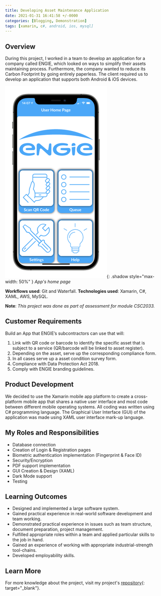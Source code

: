 ```yaml
---
title: Developing Asset Maintenance Application
date: 2021-01-31 16:41:58 +/-0000
categories: [Blogging, Demonstration]
tags: [xamarin, c#, android, ios, mysql]
---
```


## Overview
During this project, I worked in a team to develop an application for a company called ENGIE,
which looked on ways to simplify their assets maintaining process. Furthermore, the company
wanted to reduce its Carbon Footprint by going entirely paperless. The client required us to develop an application
that supports both Android & iOS devices.

![Window shadow](/assets/img/posts/engie-home.png){: .shadow style="max-width: 50%" }
_App's home page_

**Workflows used**: Git and Waterfall.
**Technologies used**: Xamarin, C#, XAML, AWS, MySQL.

**Note**: *This project was done as part of assessment for module CSC2033.*

## Customer Requirements
Build an App that ENGIE’s subcontractors can use that will:

1. Link with QR code or barcode to identify the specific asset that is subject to a service (QR/barcode will be linked to asset register).
2. Depending on the asset, serve up the corresponding compliance form.
3. In all cases serve up a asset condition survey form.
4. Compliance with Data Protection Act 2018.
5. Comply with ENGIE branding guidelines.

## Product Development
We decided to use the Xamarin mobile app platform to create a cross-platform mobile app that shares a native user
interface and most code between different mobile operating systems. All coding was written using C# programming language.
The Graphical User Interface (GUI) of the application was made using XAML user interface mark-up language.

## My Roles and Responsibilities
- Database connection
- Creation of Login & Registration pages
- Biometric authentication implementation (Fingerprint & Face ID)
- Security/Encryption
- PDF support implementation
- GUI Creation & Design (XAML)
- Dark Mode support
- Testing

## Learning Outcomes
- Designed and implemented a large software system.
- Gained practical experience in real-world software development and team working.
- Demonstrated practical experience in issues such as team structure, document preparation, project management.
- Fulfilled appropriate roles within a team and applied particular skills to the job in hand.
- Gained an experience of working with appropriate industrial-strength tool-chains.
- Developed employability skills.

## Learn More
For more knowledge about the project, visit my project's [repository](https://github.com/mantas2000/Engie-Asset-Maintenance-App){: target="_blank"}.

